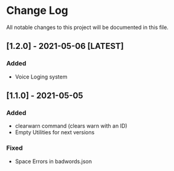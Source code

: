 # Change Log

All notable changes to this project will be documented in this file.

## [1.2.0] - 2021-05-06 [LATEST]

### Added

- Voice Loging system

## [1.1.0] - 2021-05-05

### Added

- clearwarn command (clears warn with an ID)
- Empty Utilities for next versions

### Fixed

- Space Errors in badwords.json
